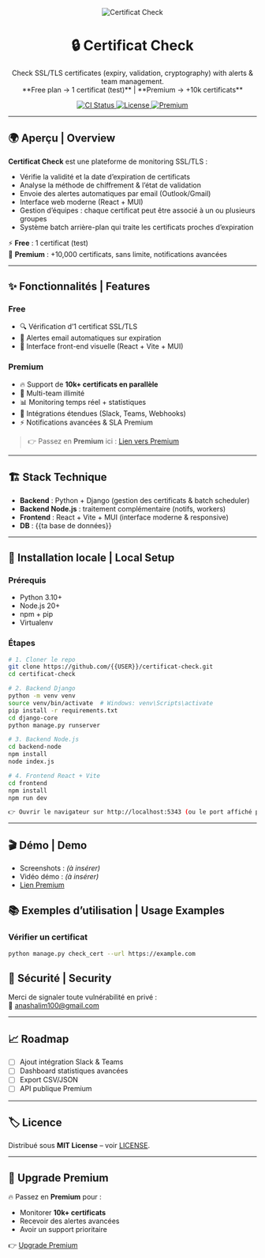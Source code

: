<p align="center">
  <img src="https://img.shields.io/badge/SSL-TLS-blue?logo=letsencrypt" alt="Certificat Check">
</p>

<h1 align="center">🔒 Certificat Check</h1>
<p align="center">
  Check SSL/TLS certificates (expiry, validation, cryptography) with alerts & team management.  
  <br/>
  **Free plan → 1 certificat (test)** | **Premium → +10k certificats**
</p>

<p align="center">
  <a href="https://github.com/{{USER}}/certificat-check/actions">
    <img src="https://img.shields.io/github/actions/workflow/status/{{USER}}/certificat-check/ci.yml?label=CI" alt="CI Status">
  </a>
  <a href="LICENSE">
    <img src="https://img.shields.io/github/license/{{USER}}/certificat-check" alt="License">
  </a>
  <a href="https://example.com/premium">
    <img src="https://img.shields.io/badge/Upgrade-Premium-blue?logo=githubsponsors" alt="Premium">
  </a>
</p>

---

## 🌍 Aperçu | Overview

**Certificat Check** est une plateforme de monitoring SSL/TLS :  
- Vérifie la validité et la date d’expiration de certificats  
- Analyse la méthode de chiffrement & l’état de validation  
- Envoie des alertes automatiques par email (Outlook/Gmail)  
- Interface web moderne (React + MUI)  
- Gestion d’équipes : chaque certificat peut être associé à un ou plusieurs groupes  
- Système batch arrière-plan qui traite les certificats proches d’expiration  

⚡ **Free** : 1 certificat (test)  
🚀 **Premium** : +10,000 certificats, sans limite, notifications avancées  

---

## ✨ Fonctionnalités | Features

### Free
- 🔍 Vérification d’1 certificat SSL/TLS  
- 📅 Alertes email automatiques sur expiration  
- 🎨 Interface front-end visuelle (React + Vite + MUI)  

### Premium
- 🔥 Support de **10k+ certificats en parallèle**  
- 👥 Multi-team illimité  
- 📊 Monitoring temps réel + statistiques  
- 📨 Intégrations étendues (Slack, Teams, Webhooks)  
- ⚡ Notifications avancées & SLA Premium  

> 👉 Passez en **Premium** ici : [Lien vers Premium](https://example.com/premium)  

---

## 🏗️ Stack Technique

- **Backend** : Python + Django (gestion des certificats & batch scheduler)  
- **Backend Node.js** : traitement complémentaire (notifs, workers)  
- **Frontend** : React + Vite + MUI (interface moderne & responsive)  
- **DB** : {{ta base de données}}  

---

## 🚀 Installation locale | Local Setup

### Prérequis
- Python 3.10+  
- Node.js 20+  
- npm + pip  
- Virtualenv  

### Étapes
```bash
# 1. Cloner le repo
git clone https://github.com/{{USER}}/certificat-check.git
cd certificat-check

# 2. Backend Django
python -m venv venv
source venv/bin/activate  # Windows: venv\Scripts\activate
pip install -r requirements.txt
cd django-core
python manage.py runserver

# 3. Backend Node.js
cd backend-node
npm install
node index.js

# 4. Frontend React + Vite
cd frontend
npm install
npm run dev

👉 Ouvrir le navigateur sur http://localhost:5343 (ou le port affiché par Vite).
```
---

## 🎬 Démo | Demo

- Screenshots : *(à insérer)*
- Vidéo démo : *(à insérer)*
- [Lien Premium](https://example.com/premium)

## 📚 Exemples d’utilisation | Usage Examples

### Vérifier un certificat
```bash
python manage.py check_cert --url https://example.com
```

## 🔐 Sécurité | Security

Merci de signaler toute vulnérabilité en privé :  
📩 [anashalim100@gmail.com](mailto:anashalim100@gmail.com)

---

## 📈 Roadmap

- [ ] Ajout intégration Slack & Teams  
- [ ] Dashboard statistiques avancées  
- [ ] Export CSV/JSON  
- [ ] API publique Premium  

---

## 🏷️ Licence

Distribué sous **MIT License** – voir [LICENSE](LICENSE).  

---

## 💎 Upgrade Premium

🔥 Passez en **Premium** pour :  
- Monitorer **10k+ certificats**  
- Recevoir des alertes avancées  
- Avoir un support prioritaire  

👉 [Upgrade Premium](https://example.com/premium)
